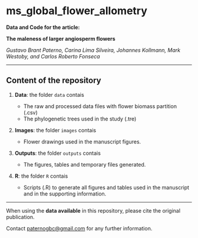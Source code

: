 # ms_global_flower_allometry


__Data and Code for the article:__  

__The maleness of larger angiosperm flowers__
  
_Gustavo Brant Paterno, Carina Lima Silveira, Johannes Kollmann, Mark Westoby,
and Carlos Roberto Fonseca_  
  
***

## Content of the repository

1. __Data__: the folder `data` contais  
    * The raw and processed data files with flower biomass partition (.csv) 
    * The phylogenetic trees used in the study (.tre)

2. __Images__: the folder `images` contais  
    * Flower drawings used in the manuscript figures.

3. __Outputs__: the folder `outputs` contais  
    * The figures, tables and temporary files generated.
    
4. __R__: the folder `R` contais  
    * Scripts (.R) to generate all figures and tables used in the manuscript and in the supporting information.
    
***
When using the __data available__ in this repository, please cite the original publication.  

Contact paternogbc@gmail.com for any further information.  
